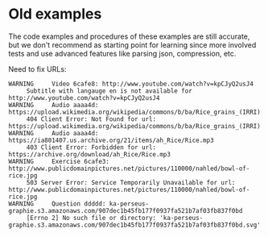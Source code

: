 Old examples
============

The code examples and procedures of these examples are still accurate,
but we don't recommend as starting point for learning since more involved tests
and use advanced features like parsing json, compression, etc.


Need to fix URLs:

```
WARNING  	Video 6cafe8: http://www.youtube.com/watch?v=kpCJyQ2usJ4
     Subtitle with langauge en is not available for http://www.youtube.com/watch?v=kpCJyQ2usJ4
WARNING  	Audio aaaa4d: https://upload.wikimedia.org/wikipedia/commons/b/ba/Rice_grains_(IRRI)
     404 Client Error: Not Found for url: https://upload.wikimedia.org/wikipedia/commons/b/ba/Rice_grains_(IRRI)
WARNING  	Audio aaaa4d: https://ia801407.us.archive.org/21/items/ah_Rice/Rice.mp3
     403 Client Error: Forbidden for url: https://archive.org/download/ah_Rice/Rice.mp3
WARNING  	Exercise 6cafe3: http://www.publicdomainpictures.net/pictures/110000/nahled/bowl-of-rice.jpg
     503 Server Error: Service Temporarily Unavailable for url: http://www.publicdomainpictures.net/pictures/110000/nahled/bowl-of-rice.jpg
WARNING  	Question ddddd: ka-perseus-graphie.s3.amazonaws.com/907dec1b45fb177f0937fa521b7af03fb837f0bd
     [Errno 2] No such file or directory: 'ka-perseus-graphie.s3.amazonaws.com/907dec1b45fb177f0937fa521b7af03fb837f0bd.svg'
```
